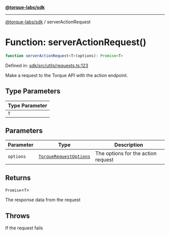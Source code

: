 [**@torque-labs/sdk**](../README.md)

***

[@torque-labs/sdk](../README.md) / serverActionRequest

# Function: serverActionRequest()

```ts
function serverActionRequest<T>(options): Promise<T>
```

Defined in: [sdk/src/utils/requests.ts:123](https://github.com/torque-labs/monorepo/blob/f4ba71b316d908ec6167830d700bbcfae0be65a8/packages/sdk/src/utils/requests.ts#L123)

Make a request to the Torque API with the action endpoint.

## Type Parameters

| Type Parameter |
| ------ |
| `T` |

## Parameters

| Parameter | Type | Description |
| ------ | ------ | ------ |
| `options` | [`TorqueRequestOptions`](../interfaces/TorqueRequestOptions.md) | The options for the action request |

## Returns

`Promise`\<`T`\>

The response data from the request

## Throws

If the request fails
